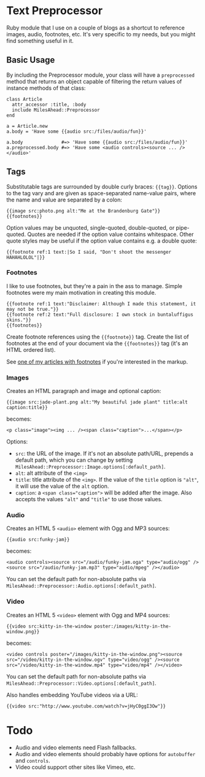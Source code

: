 Text Preprocessor
=================

Ruby module that I use on a couple of blogs as a shortcut to reference images, audio, footnotes, etc. It's very specific to my needs, but you might find something useful in it.

Basic Usage
-----------

By including the Preprocessor module, your class will have a `preprocessed` method that returns an object capable of filtering the return values of instance methods of that class:

    class Article
      attr_accessor :title, :body
      include MilesAhead::Preprocessor
    end
    
    a = Article.new
    a.body = 'Have some {{audio src:/files/audio/fun}}'
    
    a.body              #=> 'Have some {{audio src:/files/audio/fun}}'
    a.preprocessed.body #=> 'Have some <audio controls><source ... /></audio>'

Tags
----

Substitutable tags are surrounded by double curly braces: `{{tag}}`. Options to the tag vary and are given as space-separated name-value pairs, where the name and value are separated by a colon:

    {{image src:photo.png alt:"Me at the Brandenburg Gate"}}
    {{footnotes}}

Option values may be unquoted, single-quoted, double-quoted, or pipe-quoted. Quotes are needed if the option value contains whitespace. Other quote styles may be useful if the option value contains e.g. a double quote:

    {{footnote ref:1 text:|So I said, "Don't shoot the messenger HAHAHLOLOL"|}}

### Footnotes

I like to use footnotes, but they're a pain in the ass to manage. Simple footnotes were my main motivation in creating this module.

    {{footnote ref:1 text:"Disclaimer: Although I made this statement, it may not be true."}}
    {{footnote ref:2 text:"Full disclosure: I own stock in buntaluffigus skins."}}
    {{footnotes}}

Create footnote references using the `{{footnote}}` tag. Create the list of footnotes at the end of your document via the `{{footnotes}}` tag (it's an HTML ordered list).

See [one of my articles with footnotes](http://bclennox.com/moving-to-html-5) if you're interested in the markup.

### Images

Creates an HTML paragraph and image and optional caption:

    {{image src:jade-plant.png alt:"My beautiful jade plant" title:alt caption:title}}

becomes:

    <p class="image"><img ... /><span class="caption">...</span></p>

Options:

* `src`: the URL of the image. If it's not an absolute path/URL, prepends a default path, which you can change by setting `MilesAhead::Preprocessor::Image.options[:default_path]`.
* `alt`: alt attribute of the `<img>`
* `title`: title attribute of the `<img>`. If the value of the `title` option is `"alt"`, it will use the value of the `alt` option.
* `caption`: a `<span class="caption">` will be added after the image. Also accepts the values `"alt"` and `"title"` to use those values.

### Audio

Creates an HTML 5 `<audio>` element with Ogg and MP3 sources:

    {{audio src:funky-jam}}

becomes:

    <audio controls><source src="/audio/funky-jam.oga" type="audio/ogg" /><source src="/audio/funky-jam.mp3" type="audio/mpeg" /></audio>

You can set the default path for non-absolute paths via `MilesAhead::Preprocessor::Audio.options[:default_path]`.

### Video

Creates an HTML 5 `<video>` element with Ogg and MP4 sources:
    
    {{video src:kitty-in-the-window poster:/images/kitty-in-the-window.png}}

becomes:

    <video controls poster="/images/kitty-in-the-window.png"><source src="/video/kitty-in-the-window.ogv" type="video/ogg" /><source src="/video/kitty-in-the-window.mp4" type="video/mp4" /></video>

You can set the default path for non-absolute paths via `MilesAhead::Preprocessor::Video.options[:default_path]`.

Also handles embedding YouTube videos via a URL:

    {{video src:"http://www.youtube.com/watch?v=jHyC0ggI3Ow"}}

Todo
====

* Audio and video elements need Flash fallbacks.
* Audio and video elements should probably have options for `autobuffer` and `controls`.
* Video could support other sites like Vimeo, etc.
